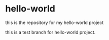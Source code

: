 # hello-world
this is the repository for my hello-world project

this is a test branch for hello-world project.
